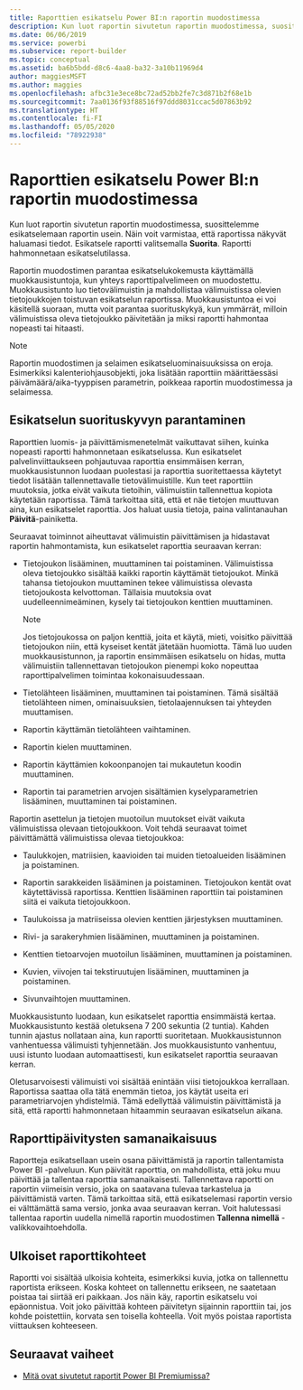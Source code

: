 ```yaml
---
title: Raporttien esikatselu Power BI:n raportin muodostimessa
description: Kun luot raportin sivutetun raportin muodostimessa, suosittelemme esikatselemaan raportin usein. Näin voit varmistaa, että raportissa näkyvät haluamasi tiedot.
ms.date: 06/06/2019
ms.service: powerbi
ms.subservice: report-builder
ms.topic: conceptual
ms.assetid: ba6b5bdd-d8c6-4aa8-ba32-3a10b11969d4
author: maggiesMSFT
ms.author: maggies
ms.openlocfilehash: afbc31e3ece8bc72ad52bb2fe7c3d871b2f68e1b
ms.sourcegitcommit: 7aa0136f93f88516f97ddd8031ccac5d07863b92
ms.translationtype: HT
ms.contentlocale: fi-FI
ms.lasthandoff: 05/05/2020
ms.locfileid: "78922938"
---
```

# <a name="previewing-reports-in-power-bi-report-builder"></a>Raporttien esikatselu Power BI:n raportin muodostimessa
  Kun luot raportin sivutetun raportin muodostimessa, suosittelemme esikatselemaan raportin usein. Näin voit varmistaa, että raportissa näkyvät haluamasi tiedot. Esikatsele raportti valitsemalla **Suorita**. Raportti hahmonnetaan esikatselutilassa.  
  
 Raportin muodostimen parantaa esikatselukokemusta käyttämällä muokkausistuntoja, kun yhteys raporttipalvelimeen on muodostettu. Muokkausistunto luo tietovälimuistin ja mahdollistaa välimuistissa olevien tietojoukkojen toistuvan esikatselun raportissa. Muokkausistuntoa ei voi käsitellä suoraan, mutta voit parantaa suorituskykyä, kun ymmärrät, milloin välimuistissa oleva tietojoukko päivitetään ja miksi raportti hahmontaa nopeasti tai hitaasti.  

  
> [!NOTE]  
> Raportin muodostimen ja selaimen esikatseluominaisuuksissa on eroja. Esimerkiksi kalenteriohjausobjekti, joka lisätään raporttiin määrittäessäsi päivämäärä/aika-tyyppisen parametrin, poikkeaa raportin muodostimessa ja selaimessa. 
  
## <a name="improving-preview-performance"></a>Esikatselun suorituskyvyn parantaminen  
 Raporttien luomis- ja päivittämismenetelmät vaikuttavat siihen, kuinka nopeasti raportti hahmonnetaan esikatselussa. Kun esikatselet palvelinviittaukseen pohjautuvaa raporttia ensimmäisen kerran, muokkausistunnon luodaan puolestasi ja raporttia suoritettaessa käytetyt tiedot lisätään tallennettavalle tietovälimuistille. Kun teet raporttiin muutoksia, jotka eivät vaikuta tietoihin, välimuistiin tallennettua kopiota käytetään raportissa. Tämä tarkoittaa sitä, että et näe tietojen muuttuvan aina, kun esikatselet raporttia. Jos haluat uusia tietoja, paina valintanauhan **Päivitä**-painiketta.  
  
 Seuraavat toiminnot aiheuttavat välimuistin päivittämisen ja hidastavat raportin hahmontamista, kun esikatselet raporttia seuraavan kerran:  
  
-   Tietojoukon lisääminen, muuttaminen tai poistaminen. Välimuistissa oleva tietojoukko sisältää kaikki raportin käyttämät tietojoukot. Minkä tahansa tietojoukon muuttaminen tekee välimuistissa olevasta tietojoukosta kelvottoman. Tällaisia muutoksia ovat uudelleennimeäminen, kysely tai tietojoukon kenttien muuttaminen.  
  
    > [!NOTE]  
    >  Jos tietojoukossa on paljon kenttiä, joita et käytä, mieti, voisitko päivittää tietojoukon niin, että kyseiset kentät jätetään huomiotta. Tämä luo uuden muokkausistunnon, ja raportin ensimmäisen esikatselu on hidas, mutta välimuistiin tallennettavan tietojoukon pienempi koko nopeuttaa raporttipalvelimen toimintaa kokonaisuudessaan.  
  
-   Tietolähteen lisääminen, muuttaminen tai poistaminen. Tämä sisältää tietolähteen nimen, ominaisuuksien, tietolaajennuksen tai yhteyden muuttamisen.  
  
-   Raportin käyttämän tietolähteen vaihtaminen.  
  
-   Raportin kielen muuttaminen.  
  
-   Raportin käyttämien kokoonpanojen tai mukautetun koodin muuttaminen.  
  
-   Raportin tai parametrien arvojen sisältämien kyselyparametrien lisääminen, muuttaminen tai poistaminen.  
  
 Raportin asettelun ja tietojen muotoilun muutokset eivät vaikuta välimuistissa olevaan tietojoukkoon. Voit tehdä seuraavat toimet päivittämättä välimuistissa olevaa tietojoukkoa:  
  
-   Taulukkojen, matriisien, kaavioiden tai muiden tietoalueiden lisääminen ja poistaminen.  
  
-   Raportin sarakkeiden lisääminen ja poistaminen. Tietojoukon kentät ovat käytettävissä raportissa. Kenttien lisääminen raporttiin tai poistaminen siitä ei vaikuta tietojoukkoon.  
  
-   Taulukoissa ja matriiseissa olevien kenttien järjestyksen muuttaminen.  
  
-   Rivi- ja sarakeryhmien lisääminen, muuttaminen ja poistaminen.  
  
-   Kenttien tietoarvojen muotoilun lisääminen, muuttaminen ja poistaminen.  
  
-   Kuvien, viivojen tai tekstiruutujen lisääminen, muuttaminen ja poistaminen.  
  
-   Sivunvaihtojen muuttaminen.  
  
Muokkausistunto luodaan, kun esikatselet raporttia ensimmäistä kertaa. Muokkausistunto kestää oletuksena 7 200 sekuntia (2 tuntia). Kahden tunnin ajastus nollataan aina, kun raportti suoritetaan. Muokkausistunnon vanhentuessa välimuisti tyhjennetään. Jos muokkausistunto vanhentuu, uusi istunto luodaan automaattisesti, kun esikatselet raporttia seuraavan kerran.
  
Oletusarvoisesti välimuisti voi sisältää enintään viisi tietojoukkoa kerrallaan. Raportissa saattaa olla tätä enemmän tietoa, jos käytät useita eri parametriarvojen yhdistelmiä. Tämä edellyttää välimuistin päivittämistä ja sitä, että raportti hahmonnetaan hitaammin seuraavan esikatselun aikana. 
  
## <a name="concurrency-of-report-updates"></a>Raporttipäivitysten samanaikaisuus  
Raportteja esikatsellaan usein osana päivittämistä ja raportin tallentamista Power BI -palveluun. Kun päivität raporttia, on mahdollista, että joku muu päivittää ja tallentaa raporttia samanaikaisesti. Tallennettava raportti on raportin viimeisin versio, joka on saatavana tulevaa tarkastelua ja päivittämistä varten. Tämä tarkoittaa sitä, että esikatselemasi raportin versio ei välttämättä sama versio, jonka avaa seuraavan kerran. Voit halutessasi tallentaa raportin uudella nimellä raportin muodostimen **Tallenna nimellä** -valikkovaihtoehdolla.  
  
## <a name="external-report-items"></a>Ulkoiset raporttikohteet  
 Raportti voi sisältää ulkoisia kohteita, esimerkiksi kuvia, jotka on tallennettu raportista erikseen. Koska kohteet on tallennettu erikseen, ne saatetaan poistaa tai siirtää eri paikkaan. Jos näin käy, raportin esikatselu voi epäonnistua. Voit joko päivittää kohteen päivitetyn sijainnin raporttiin tai, jos kohde poistettiin, korvata sen toisella kohteella. Voit myös poistaa raportista viittauksen kohteeseen.  
  
## <a name="next-steps"></a>Seuraavat vaiheet

- [Mitä ovat sivutetut raportit Power BI Premiumissa?](paginated-reports-report-builder-power-bi.md)
  

